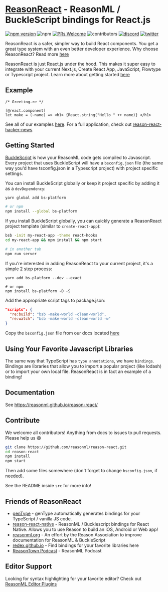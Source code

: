 # [ReasonReact](https://reasonml.github.io/reason-react/) - ReasonML / BuckleScript bindings for React.js

[![npm version](https://badge.fury.io/js/reason-react.svg)](https://www.npmjs.com/package/reason-react)
![npm](https://img.shields.io/npm/dt/reason-react)
[![PRs Welcome](https://img.shields.io/badge/PRs-welcome-brightgreen.svg?style=flat-square)](http://makeapullrequest.com)
![contributors](https://img.shields.io/github/contributors/reasonml/reason-react)
[![discord](https://img.shields.io/discord/235176658175262720.svg?logo=discord&colorb=blue)](https://discord.gg/reasonml)
[![twitter](https://img.shields.io/twitter/follow/reasonml?style=social)](https://twitter.com/reasonml)

ReasonReact is a safer, simpler way to build React components. You get a great type system with an even better developer experience. Why choose ReasonReact? Read more [here](https://reasonml.github.io/reason-react/docs/en/what-and-why)

ReasonReact is just React.js under the hood. This makes it super easy to integrate with your current Next.js, Create React App, JavaScript, Flowtype or Typescript project. Learn more about getting started [here](https://reasonml.github.io/reason-react/docs/en/installation#adding-reason-to-an-existing-reactjs-project-create-react-app-nextjs-etc)

## Example

```reason
/* Greeting.re */

[@react.component]
let make = (~name) => <h1> {React.string("Hello " ++ name)} </h1>
```

See all of our examples [here](https://reasonml.github.io/reason-react/docs/en/simple). For a full application, check out [reason-react-hacker-news](https://github.com/reasonml-community/reason-react-hacker-news).

## Getting Started

[BuckleScript](http://bucklescript.github.io/) is how your ReasonML code gets compiled to Javascript. Every project that uses BuckleScript will have a `bsconfig.json` file (the same way you'd have tsconfig.json in a Typescript project) with project specific settings.

You can install BuckleScript globally or keep it project specific by adding it as a `devDependency`:

```sh
yarn global add bs-platform

# or npm
npm install --global bs-platform
```

If you install BuckleScript globally, you can quickly generate a ReasonReact project template (similar to `create-react-app`):

```sh
bsb -init my-react-app -theme react-hooks
cd my-react-app && npm install && npm start

# in another tab
npm run server
```

If you're interested in adding ReasonReact to your current project, it's a simple 2 step process:

```
yarn add bs-platform --dev --exact

# or npm
npm install bs-platform -D -S
```

Add the appropriate script tags to package.json:

```json
"scripts": {
  "re:build": "bsb -make-world -clean-world",
  "re:watch": "bsb -make-world -clean-world -w"
}
```

Copy the `bsconfig.json` file from our docs located [here](https://reasonml.github.io/reason-react/docs/en/installation#adding-reason-to-an-existing-reactjs-project-create-react-app-nextjs-etc)

## Using Your Favorite Javascript Libraries

The same way that TypeScript has `type annotations`, we have `bindings`. Bindings are libraries that allow you to import a popular project (like lodash) or to import your own local file. ReasonReact is in fact an example of a binding!

## Documentation

See https://reasonml.github.io/reason-react/

## Contribute

We welcome all contributors! Anything from docs to issues to pull requests. Please help us :smile:

```sh
git clone https://github.com/reasonml/reason-react.git
cd reason-react
npm install
npm start
```

Then add some files somewhere (don't forget to change `bsconfig.json`, if needed).

See the README inside `src` for more info!

## Friends of ReasonReact

- [genType](https://github.com/cristianoc/genType) - genType automatically generates bindings for your TypeScript / vanilla JS code.
- [reason-react-native](https://github.com/reason-react-native/reason-react-native) - ReasonML / Bucklescript bindings for React Native. Allows you to use Reason to build an iOS, Android or Web app!
- [reasonml.org](https://reasonml.org/) - An effort by the Reason Association to improve documentation for ReasonML & BuckleScript
- [redex.github.io](https://redex.github.io/) - Find bindings for your favorite libraries here
- [ReasonTown Podcast](https://anchor.fm/reason-town) - ReasonML Podcast

## Editor Support

Looking for syntax highlighting for your favorite editor? Check out [ReasonML Editor Plugins](https://reasonml.github.io/docs/en/editor-plugins)
